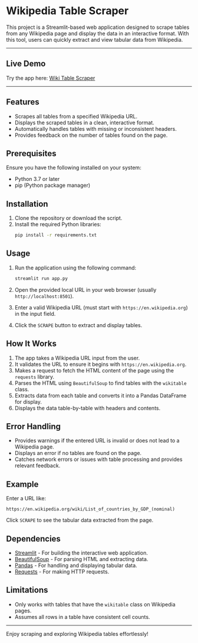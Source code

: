 # Wikipedia Table Scraper

This project is a Streamlit-based web application designed to scrape tables from any Wikipedia page and display the data in an interactive format. With this tool, users can quickly extract and view tabular data from Wikipedia.

---

## Live Demo

Try the app here: [Wiki Table Scraper](https://wikitablescraper.streamlit.app/)

---

## Features
- Scrapes all tables from a specified Wikipedia URL.
- Displays the scraped tables in a clean, interactive format.
- Automatically handles tables with missing or inconsistent headers.
- Provides feedback on the number of tables found on the page.

## Prerequisites
Ensure you have the following installed on your system:

- Python 3.7 or later
- pip (Python package manager)

## Installation
1. Clone the repository or download the script.
2. Install the required Python libraries:
   ```bash
   pip install -r requirements.txt
   ```

## Usage
1. Run the application using the following command:
   ```bash
   streamlit run app.py
   ```

2. Open the provided local URL in your web browser (usually `http://localhost:8501`).

3. Enter a valid Wikipedia URL (must start with `https://en.wikipedia.org`) in the input field.

4. Click the `SCRAPE` button to extract and display tables.

## How It Works
1. The app takes a Wikipedia URL input from the user.
2. It validates the URL to ensure it begins with `https://en.wikipedia.org`.
3. Makes a request to fetch the HTML content of the page using the `requests` library.
4. Parses the HTML using `BeautifulSoup` to find tables with the `wikitable` class.
5. Extracts data from each table and converts it into a Pandas DataFrame for display.
6. Displays the data table-by-table with headers and contents.

## Error Handling
- Provides warnings if the entered URL is invalid or does not lead to a Wikipedia page.
- Displays an error if no tables are found on the page.
- Catches network errors or issues with table processing and provides relevant feedback.

## Example
Enter a URL like:
```
https://en.wikipedia.org/wiki/List_of_countries_by_GDP_(nominal)
```
Click `SCRAPE` to see the tabular data extracted from the page.

## Dependencies
- [Streamlit](https://streamlit.io/) - For building the interactive web application.
- [BeautifulSoup](https://www.crummy.com/software/BeautifulSoup/) - For parsing HTML and extracting data.
- [Pandas](https://pandas.pydata.org/) - For handling and displaying tabular data.
- [Requests](https://docs.python-requests.org/) - For making HTTP requests.

## Limitations
- Only works with tables that have the `wikitable` class on Wikipedia pages.
- Assumes all rows in a table have consistent cell counts.

---

Enjoy scraping and exploring Wikipedia tables effortlessly!
